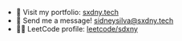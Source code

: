 - 🌟 Visit my portfolio: [sxdny.tech](https://sxdny.tech)
- 📩 Send me a message! <a href="mailto:sidneysilva@sxdny.tech"> sidneysilva@sxdny.tech </a>
- 🐱‍👤 LeetCode profile: [leetcode/sdxny](https://leetcode.com/sxdny/)
